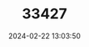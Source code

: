 ---
title: "33427"
category: "Shorea myrionerva"
draft: false
date: 2024-02-22 13:03:50
languages:
  English: ["Light Red Meranti"]
---